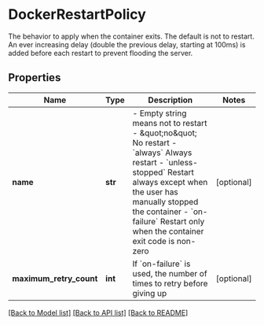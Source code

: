 # DockerRestartPolicy

The behavior to apply when the container exits. The default is not to restart.  An ever increasing delay (double the previous delay, starting at 100ms) is added before each restart to prevent flooding the server. 
## Properties
Name | Type | Description | Notes
------------ | ------------- | ------------- | -------------
**name** | **str** | - Empty string means not to restart - \&quot;no\&quot; No restart - &#x60;always&#x60; Always restart - &#x60;unless-stopped&#x60; Restart always except when the user has manually stopped the container - &#x60;on-failure&#x60; Restart only when the container exit code is non-zero  | [optional] 
**maximum_retry_count** | **int** | If &#x60;on-failure&#x60; is used, the number of times to retry before giving up | [optional] 

[[Back to Model list]](../README.md#documentation-for-models) [[Back to API list]](../README.md#documentation-for-api-endpoints) [[Back to README]](../README.md)


